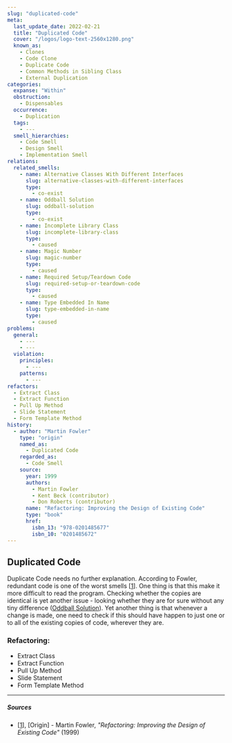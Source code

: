 ```yaml
---
slug: "duplicated-code"
meta:
  last_update_date: 2022-02-21
  title: "Duplicated Code"
  cover: "/logos/logo-text-2560x1280.png"
  known_as:
    - Clones
    - Code Clone
    - Duplicate Code
    - Common Methods in Sibling Class
    - External Duplication
categories:
  expanse: "Within"
  obstruction:
    - Dispensables
  occurrence:
    - Duplication
  tags:
    - ---
  smell_hierarchies:
    - Code Smell
    - Design Smell
    - Implementation Smell
relations:
  related_smells:
    - name: Alternative Classes With Different Interfaces
      slug: alternative-classes-with-different-interfaces
      type:
        - co-exist
    - name: Oddball Solution
      slug: oddball-solution
      type:
        - co-exist
    - name: Incomplete Library Class
      slug: incomplete-library-class
      type:
        - caused
    - name: Magic Number
      slug: magic-number
      type:
        - caused
    - name: Required Setup/Teardown Code
      slug: required-setup-or-teardown-code
      type:
        - caused
    - name: Type Embedded In Name
      slug: type-embedded-in-name
      type:
        - caused
problems:
  general:
    - ---
    - ---
  violation:
    principles:
      - ---
    patterns:
      - ---
refactors:
  - Extract Class
  - Extract Function
  - Pull Up Method
  - Slide Statement
  - Form Template Method
history:
  - author: "Martin Fowler"
    type: "origin"
    named_as:
      - Duplicated Code
    regarded_as:
      - Code Smell
    source:
      year: 1999
      authors:
        - Martin Fowler
        - Kent Beck (contributor)
        - Don Roberts (contributor)
      name: "Refactoring: Improving the Design of Existing Code"
      type: "book"
      href:
        isbn_13: "978-0201485677"
        isbn_10: "0201485672"
---
```


## Duplicated Code

Duplicate Code needs no further explanation. According to Fowler, redundant code is one of the worst smells [[1](#sources)]. One thing is that this make it more difficult to read the program. Checking whether the copies are identical is yet another issue - looking whether they are for sure without any tiny difference ([Oddball Solution](./oddball-solution.md)). Yet another thing is that whenever a change is made, one need to check if this should have happen to just one or to all of the existing copies of code, wherever they are.

### Refactoring:

- Extract Class
- Extract Function
- Pull Up Method
- Slide Statement
- Form Template Method

---

##### Sources

- [[1](#sources)], [Origin] - Martin Fowler, _"Refactoring: Improving the Design of Existing Code"_ (1999)
